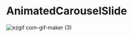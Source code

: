 # AnimatedCarouselSlide

![ezgif com-gif-maker (3)](https://user-images.githubusercontent.com/66858640/147815946-eeb7173d-b5f5-46b3-8db6-5fcf2388eb8d.gif)



